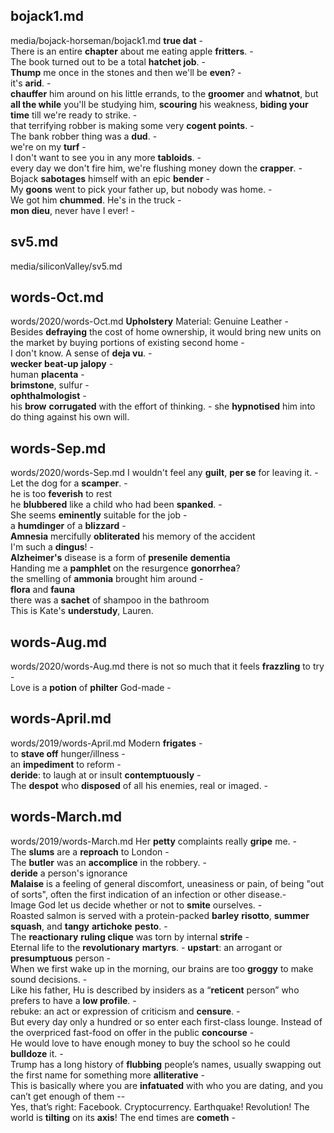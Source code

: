 ## bojack1.md ## 
media/bojack-horseman/bojack1.md
**true dat** -  
There is an entire **chapter** about me eating apple **fritters**. -  
The book turned out to be a total **hatchet job**. -  
**Thump** me once in the stones and then we'll be **even**? -  
it's **arid**. -  
**chauffer** him around on his little errands, to the **groomer** and **whatnot**, but **all the while** you'll be studying him, **scouring** his weakness, **biding your time** till we're ready to strike. -  
that terrifying robber is making some very **cogent points**. -  
The bank robber thing was a **dud**. -  
we're on my **turf** -  
I don't want to see you in any more **tabloids**. -  
every day we don't fire him, we're flushing money down the **crapper**. -  
Bojack **sabotages** himself with an epic **bender** -  
My **goons** went to pick your father up, but nobody was home. -  
We got him **chummed**. He's in the truck -  
**mon dieu**, never have I ever! -  

## sv5.md ## 
media/siliconValley/sv5.md

## words-Oct.md ## 
words/2020/words-Oct.md
**Upholstery** Material: Genuine Leather -  
Besides **defraying** the cost of home ownership, it would bring new units on the market by buying portions of existing second home -  
I don't know. A sense of **deja vu**. -  
**wecker** **beat-up** **jalopy** -  
human **placenta** -  
**brimstone**, sulfur -  
**ophthalmologist** -  
his **brow** **corrugated** with the effort of thinking. - 
she **hypnotised** him into do thing against his own will.   

## words-Sep.md ## 
words/2020/words-Sep.md
I wouldn't feel any **guilt**, **per se** for leaving it. -  
Let the dog for a **scamper**. -  
he is too **feverish** to rest   
he **blubbered** like a child who had been **spanked**. -  
She seems **eminently** suitable for the job -  
a **humdinger** of a **blizzard** -  
**Amnesia** mercifully **obliterated** his memory of the accident   
I'm such a **dingus**! -  
**Alzheimer's** disease is a form of **presenile** **dementia**   
Handing me a **pamphlet** on the resurgence **gonorrhea**?   
the smelling of **ammonia** brought him around -  
**flora** and **fauna**   
there was a **sachet** of shampoo in the bathroom   
This is Kate's **understudy**, Lauren.   

## words-Aug.md ## 
words/2020/words-Aug.md
there is not so much that it feels **frazzling** to try -  
Love is a **potion** of **philter** God-made -  

## words-April.md ## 
words/2019/words-April.md
Modern **frigates** -   
to **stave off** hunger/illness -  
an **impediment** to reform -  
**deride**: to laugh at or insult **contemptuously** -  
The **despot** who **disposed** of all his enemies, real or imaged. -  

## words-March.md ## 
words/2019/words-March.md
Her **petty** complaints really **gripe** me. -  
The **slums** are a **reproach** to London -   
The **butler** was an **accomplice** in the robbery. -  
**deride** a person's ignorance   
**Malaise** is a feeling of general discomfort, uneasiness or pain, of being "out of sorts", often the first indication of an infection or other disease.-   
Image God let us decide whether or not to **smite** ourselves. -   
Roasted salmon is served with a protein-packed **barley** **risotto**, **summer squash**, and **tangy** **artichoke** **pesto**. -  
The **reactionary** **ruling clique** was torn by internal **strife** -  
Eternal life to the **revolutionary** **martyrs**.  - 
**upstart**: an arrogant or **presumptuous** person -  
When we first wake up in the morning, our brains are too **groggy** to make sound decisions. -  
Like his father, Hu is described by insiders as a “**reticent** person” who prefers to have a **low profile**. -  
rebuke: an act or expression of criticism and **censure**. -  
But every day only a hundred or so enter each first-class lounge. Instead of the overpriced fast-food on offer in the public **concourse** -  
He would love to have enough money to buy the school so he could **bulldoze** it. -  
Trump has a long history of **flubbing** people’s names, usually swapping out the first name for something more **alliterative** -  
This is basically where you are **infatuated** with who you are dating, and you can’t get enough of them --  
Yes, that’s right: Facebook. Cryptocurrency. Earthquake! Revolution! The world is **tilting** on its **axis**! The end times are **cometh** -  
